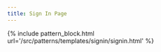```yaml
---
title: Sign In Page
---
```


{% include pattern_block.html url='/src/patterns/templates/signin/signin.html' %}
